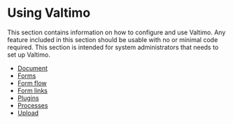 # Using Valtimo

This section contains information on how to configure and use Valtimo. Any feature included in this section should be 
usable with no or minimal code required. This section is intended for system administrators that needs to set up 
Valtimo.

* [Document](document/document.md)
* [Forms](forms/forms.md)
* [Form flow](form-flow/form-flow.md)
* [Form links](form-link/form-link.md)
* [Plugins](plugin/plugins.md)
* [Processes](process/process.md)
* [Upload](upload/upload.md)